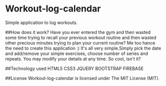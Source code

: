 # Workout-log-calendar
Simple application to log workouts.

##How does it work?
Have you ever entered the gym and then wasted some time trying to recall your previous workout routine and then wasted other precious minutes trying to plan your current routine? Me too hance the need to create this application :)
It's all very simple.Simply pick the date and add/remove your simple exercises, choose number of series and repeats.
You may modify your details at any time. So cool, isn't it?

##Technology used
HTML5
CSS3
JQUERY
BOOTSTRAP
FIREBASE

##License
Workout-log-calendar is licensed under The MIT License (MIT).

